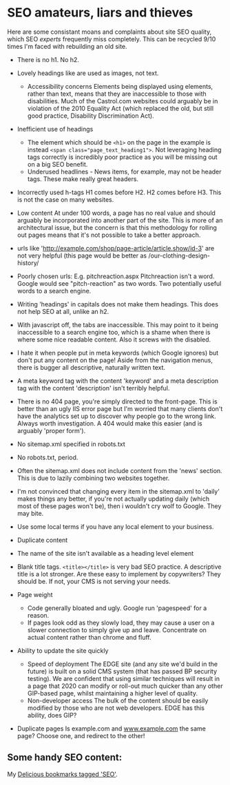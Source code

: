 # SEO amateurs, liars and thieves

Here are some consistant moans and complaints about site SEO quality, which SEO _experts_ frequently miss completely. This can be recycled 9/10 times I'm faced with rebuilding an old site.

* There is no h1. No h2.

* Lovely headings like are used as images, not text.
	* Accessibility concerns
		Elements being displayed using elements, rather than text, means that they are inaccessible to those with disabilities. Much of the Castrol.com websites could arguably be in violation of the 2010 Equality Act (which replaced the old, but still good practice, Disability Discrimination Act).

* Inefficient use of headings
	* The element which should be `<h1>` on the page in the example is instead `<span class="page_text_heading1">`. Not leveraging heading tags correctly is incredibly poor practice as you will be missing out on a big SEO benefit.
	* Underused headlines - News items, for example, may not be header tags. These make really great headers.

* Incorrectly used h-tags
	H1 comes before H2. H2 comes before H3. This is not the case on many websites.

* Low content
	At under 100 words, a page has no real value and should arguably be incorporated into another part of the site. This is more of an architectural issue, but the concern is that this methodology for rolling out pages means that it's not possible to take a better approach.

* urls like 'http://example.com/shop/page-article/article.show/id-3' are not very helpful (this page would be better as /our-clothing-design-history/

* Poorly chosen urls: E.g. pitchreaction.aspx
	Pitchreaction isn't a word. Google would see "pitch-reaction" as two words. Two potentially useful words to a search engine.

* Writing 'headings' in capitals does not make them headings. This does not help SEO at all, unlike an h2.

* With javascript off, the tabs are inaccessible. This may point to it being inaccessible to a search engine too, which is a shame when there is where some nice readable content. Also it screws with the disabled.

* I hate it when people put in meta keywords (which Google ignores) but don't put any content on the page! Aside from the navigation menus, there is bugger all descriptive, naturally written text.

* A meta keyword tag with the content 'keyword' and a meta description tag with the content 'description' isn't terribly helpful.

* There is no 404 page, you're simply directed to the front-page. This is better than an ugly IIS error page but I'm worried that many clients don't have the analytics set up to discover why people go to the wrong link. Always worth investigation. A 404 would make this easier (and is arguably 'proper form').

* No sitemap.xml specified in robots.txt

* No robots.txt, period.

* Often the sitemap.xml does not include content from the 'news' section. This is due to lazily combining two websites together.

* I'm not convinced that changing every item in the sitemap.xml to 'daily' makes things any better, if you're not actually updating daily (which most of these pages won't be), then i wouldn't cry wolf to Google. They may bite.

* Use some local terms if you have any local element to your business.

* Duplicate content

* The name of the site isn't available as a heading level element

* Blank title tags.
	`<title></title>` is very bad SEO practice. A descriptive title is a lot stronger. Are these easy to implement by copywriters? They should be. If not, your CMS is not serving your needs.

* Page weight
	* Code generally bloated and ugly. Google run 'pagespeed' for a reason.
	* If pages look odd as they slowly load, they may cause a user on a slower connection to simply give up and leave. Concentrate on actual content rather than chrome and fluff.

* Ability to update the site quickly
	* Speed of deployment
		The EDGE site (and any site we'd build in the future) is built on a solid CMS system (that has passed BP security testing). We are confident that using similar techniques will result in a page that 2020 can modify or roll-out much quicker than any other GIP-based page, whilst maintaining a higher level of quality.
	* Non-developer access
		The bulk of the content should be easily modified by those who are not web developers. EDGE has this ability, does GIP?

* Duplicate pages
	Is example.com and www.example.com the same page? Choose one, and redirect to the other!

## Some handy SEO content:

My [Delicious bookmarks tagged 'SEO'](http://delicious.com/devolute/seo).